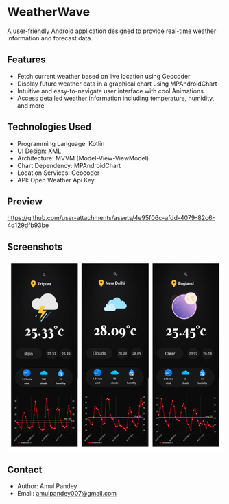 # **WeatherWave**

A user-friendly Android application designed to provide real-time weather information and forecast data. 

## **Features**

* Fetch current weather based on live location using Geocoder
* Display future weather data in a graphical chart using MPAndroidChart
* Intuitive and easy-to-navigate user interface with cool Animations
* Access detailed weather information including temperature, humidity, and more


## **Technologies Used**

* Programming Language: Kotlin
* UI Design: XML
* Architecture: MVVM (Model-View-ViewModel)
* Chart Dependency: MPAndroidChart
* Location Services: Geocoder
* API: Open Weather Api Key
  
## **Preview**  
https://github.com/user-attachments/assets/4e95f06c-afdd-4079-82c6-4d129dfb93be

## **Screenshots**
<p align="center">
<img alt="Overview"  src="https://github.com/AmulPandey/WeatherWave/blob/main/app/src/main/assets/WeatherScreenshots.jpg">
</p>

## Contact

* Author: Amul Pandey
* Email: amulpandey007@gmail.com
